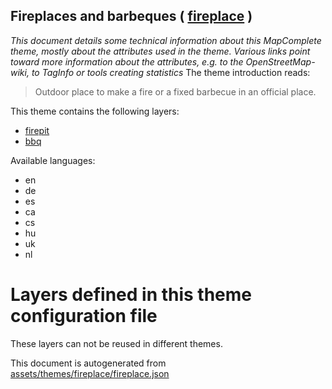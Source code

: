 [//]: # (WARNING: this file is automatically generated. Please find the sources at the bottom and edit those sources)

## Fireplaces and barbeques ( [fireplace](https://mapcomplete.org/fireplace) )
_This document details some technical information about this MapComplete theme, mostly about the attributes used in the theme. Various links point toward more information about the attributes, e.g. to the OpenStreetMap-wiki, to TagInfo or tools creating statistics_
The theme introduction reads:

> Outdoor place to make a fire or a fixed barbecue in an official place.

This theme contains the following layers:

 - [firepit](../Layers/firepit.md)
 - [bbq](../Layers/bbq.md)

Available languages:

 - en
 - de
 - es
 - ca
 - cs
 - hu
 - uk
 - nl

# Layers defined in this theme configuration file
These layers can not be reused in different themes.


This document is autogenerated from [assets/themes/fireplace/fireplace.json](https://github.com/pietervdvn/MapComplete/blob/develop/assets/themes/fireplace/fireplace.json)
